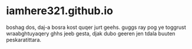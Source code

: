 # iamhere321.github.io
boshag dos, daj-a bosra kost quqer jurt geehs.
guggs ray pog ye toggrust wraabghtuyaqery ghhs jeeb gesta,
djak dubo geeren jen tdala buuten peskaratittara.
